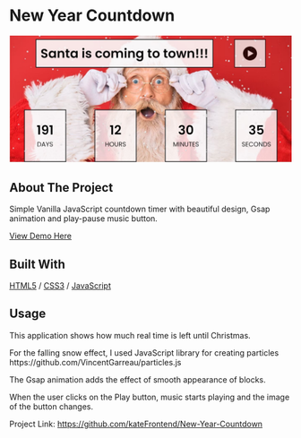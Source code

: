 <div>
  <h1>New Year Countdown</h1> 
  <img src="cover.JPG" alt="New Year Countdown" width="auto">
</div>

<!-- ABOUT THE PROJECT -->
## About The Project
<p>Simple Vanilla JavaScript countdown timer with beautiful design, Gsap animation and play-pause music button.</p>
<p></p>

  <p>
    <a href="https://santa-app.glitch.me/">View Demo Here</a>
  </p>

## Built With

[HTML5](https://www.w3schools.com/html/) / [CSS3](https://www.w3schools.com/css/) / [JavaScript](https://www.w3schools.com/js/)
 
<!-- USAGE EXAMPLES -->
## Usage

<p>This application shows how much real time is left until Christmas.</p>
<p>For the falling snow effect, I used JavaScript library for creating particles https://github.com/VincentGarreau/particles.js</p>
<p>The Gsap animation adds the effect of smooth appearance of blocks.</p>
<p>When the user clicks on the Play button, music starts playing and the image of the button changes.</p>


Project Link: https://github.com/kateFrontend/New-Year-Countdown

